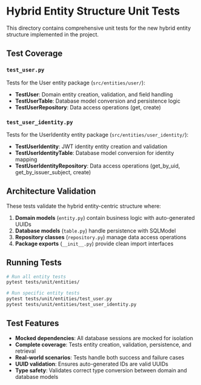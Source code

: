 # Hybrid Entity Structure Unit Tests

This directory contains comprehensive unit tests for the new hybrid entity structure implemented in the project.

## Test Coverage

### `test_user.py`
Tests for the User entity package (`src/entities/user/`):
- **TestUser**: Domain entity creation, validation, and field handling
- **TestUserTable**: Database model conversion and persistence logic  
- **TestUserRepository**: Data access operations (get, create)

### `test_user_identity.py`
Tests for the UserIdentity entity package (`src/entities/user_identity/`):
- **TestUserIdentity**: JWT identity entity creation and validation
- **TestUserIdentityTable**: Database model conversion for identity mapping
- **TestUserIdentityRepository**: Data access operations (get_by_uid, get_by_issuer_subject, create)

## Architecture Validation

These tests validate the hybrid entity-centric structure where:

1. **Domain models** (`entity.py`) contain business logic with auto-generated UUIDs
2. **Database models** (`table.py`) handle persistence with SQLModel 
3. **Repository classes** (`repository.py`) manage data access operations
4. **Package exports** (`__init__.py`) provide clean import interfaces

## Running Tests

```bash
# Run all entity tests
pytest tests/unit/entities/

# Run specific entity tests
pytest tests/unit/entities/test_user.py
pytest tests/unit/entities/test_user_identity.py
```

## Test Features

- **Mocked dependencies**: All database sessions are mocked for isolation
- **Complete coverage**: Tests entity creation, validation, persistence, and retrieval
- **Real-world scenarios**: Tests handle both success and failure cases
- **UUID validation**: Ensures auto-generated IDs are valid UUIDs
- **Type safety**: Validates correct type conversion between domain and database models